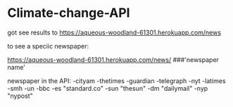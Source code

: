 # Climate-change-API

got see results to https://aqueous-woodland-61301.herokuapp.com/news

to see a speciic newspaper:

https://aqueous-woodland-61301.herokuapp.com/news/ ###'newspaper name'

newspaper in the API:
-cityam
-thetimes
-guardian
-telegraph
-nyt
-latimes
-smh
-un
-bbc
-es "standard.co"
-sun "thesun"
-dm "dailymail"
-nyp "nypost"
